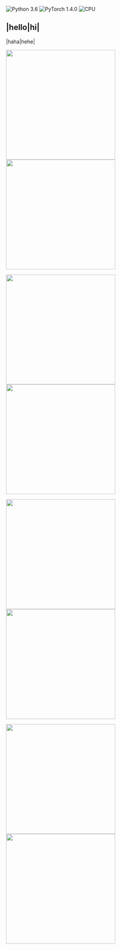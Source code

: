 ![Python 3.6](https://img.shields.io/badge/Python-3.6-blue.svg)
![PyTorch 1.4.0](https://img.shields.io/badge/PyTorch-1.4.0-green.svg)
![CPU](https://img.shields.io/badge/CPU-red.svg)


|hello|hi|
----------
|haha|hehe|


<img src="https://github.com/nhduong/image_distortion/raw/master/1.gif" width="300"/> <img src="https://github.com/nhduong/image_distortion/raw/master/1_local.gif" width="300"/>    

<img src="https://github.com/nhduong/image_distortion/raw/master/2.gif" width="300"/> <img src="https://github.com/nhduong/image_distortion/raw/master/2_local.gif" width="300"/>    

<img src="https://github.com/nhduong/image_distortion/raw/master/3.gif" width="300"/> <img src="https://github.com/nhduong/image_distortion/raw/master/3_local.gif" width="300"/>    

<img src="https://github.com/nhduong/image_distortion/raw/master/4.gif" width="300"/> <img src="https://github.com/nhduong/image_distortion/raw/master/4_local.gif" width="300"/>    
